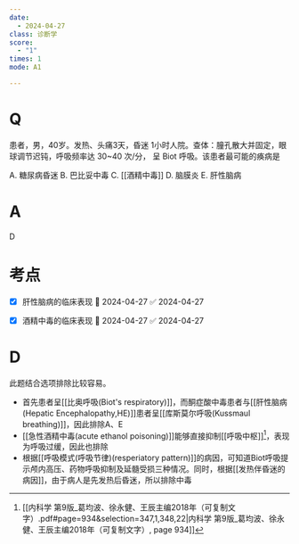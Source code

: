 ```yaml
---
date:
  - 2024-04-27
class: 诊断学
score:
  - "1"
times: 1
mode: A1

--- 
```


# Q
患者，男，40岁。发热、头痛3天，昏迷 1小时人院。查体：朣孔散大并固定，眼 球调节迟钝，呼吸频率达 30~40 次/分， 呈 Biot 呼吸。该患者最可能的痪病是

A. 糖尿病昏迷 
B. 巴比妥中毒 
C. [[酒精中毒]]
D. 脑膜炎
E. 肝性脑病

# A

D

考点
==

- [x] 肝性脑病的临床表现 📅 2024-04-27 ✅ 2024-04-27
- [x] 酒精中毒的临床表现 📅 2024-04-27 ✅ 2024-04-27



# D
此题结合选项排除比较容易。

- 首先患者呈[[比奥呼吸(Biot's respiratory)]]，而酮症酸中毒患者与[[肝性脑病(Hepatic Encephalopathy,HE)]]患者呈[[库斯莫尔呼吸(Kussmaul breathing)]]，因此排除A、E
- [[急性酒精中毒(acute ethanol poisoning)]]能够直接抑制[[呼吸中枢]][^1]，表现为呼吸过缓，因此也排除
- 根据[[呼吸模式(呼吸节律)(resperiatory pattern)]]的病因，可知道Biot呼吸提示颅内高压、药物呼吸抑制及延髓受损三种情况。同时，根据[[发热伴昏迷的病因]]，由于病人是先发热后昏迷，所以排除中毒

[^1]: [[内科学 第9版_葛均波、徐永健、王辰主编2018年（可复制文字）.pdf#page=934&selection=347,1,348,22|内科学 第9版_葛均波、徐永健、王辰主编2018年（可复制文字）, page 934]]
